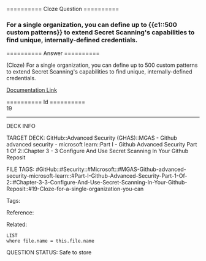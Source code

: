 ========== Cloze Question ==========

###  For a single organization, you can define up to {{c1::500 custom patterns}} to extend Secret Scanning's capabilities to find unique, internally-defined credentials.  

========== Answer ==========  

(Cloze) For a single organization, you can define up to 500 custom patterns to extend Secret Scanning's capabilities to find unique, internally-defined credentials.

[Documentation Link](https://learn.microsoft.com/en-us/training/modules/configure-use-secret-scanning-github-repository/3-configure-secret-scanning)

========== Id ==========  
19

---

DECK INFO

TARGET DECK: GitHub::Advanced Security (GHAS)::MGAS - Github advanced security - microsoft learn::Part I - Github Advanced Security Part 1 Of 2::Chapter 3 - 3 Configure And Use Secret Scanning In Your Github Reposit

FILE TAGS: #GitHub::#Security::#Microsoft::#MGAS-Github-advanced-security-microsoft-learn::#Part-I-Github-Advanced-Security-Part-1-Of-2::#Chapter-3-3-Configure-And-Use-Secret-Scanning-In-Your-Github-Reposit::#19-Cloze-for-a-single-organization-you-can

Tags:

Reference:

Related:

```dataview
LIST
where file.name = this.file.name
```

QUESTION STATUS: Safe to store
